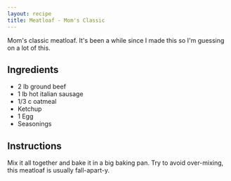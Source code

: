 ```yaml
---
layout: recipe
title: Meatloaf - Mom's Classic
---
```


Mom's classic meatloaf. It's been a while since I made this so I'm guessing on a lot of this.

## Ingredients
* 2 lb ground beef
* 1 lb hot italian sausage
* 1/3 c oatmeal
* Ketchup
* 1 Egg
* Seasonings

## Instructions
Mix it all together and bake it in a big baking pan. Try to avoid over-mixing, this meatloaf is usually fall-apart-y.